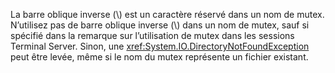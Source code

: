 La barre oblique inverse (\\) est un caractère réservé dans un nom de mutex. N’utilisez pas de barre oblique inverse (\\) dans un nom de mutex, sauf si spécifié dans la remarque sur l’utilisation de mutex dans les sessions Terminal Server. Sinon, une <xref:System.IO.DirectoryNotFoundException> peut être levée, même si le nom du mutex représente un fichier existant.
